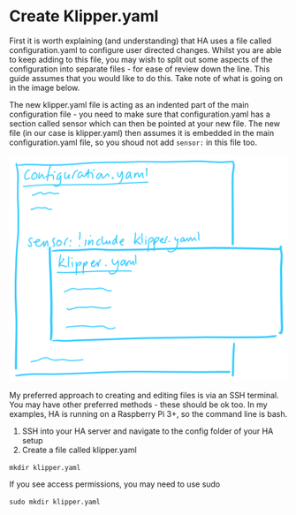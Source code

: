 # Create Klipper.yaml

First it is worth explaining (and understanding) that HA uses a file called configuration.yaml to configure user directed changes. Whilst you are able to keep adding to this file, you may wish to split out some aspects of the configuration into separate files - for ease of review down the line.
This guide assumes that you would like to do this. Take note of what is going on in the image below. 

The new klipper.yaml file is acting as an indented part of the main configuration file - you need to make sure that configuration.yaml has a section called sensor which can then be pointed at your new file. The new file (in our case is klipper.yaml) then assumes it is embedded in the main configuration.yaml file, so you shoud not add `sensor:` in this file too.

![alt text](https://github.com/mjdyson/klipper-into-homeassistant/blob/main/images/Extra%20Config%20Files.png?raw=true)

My preferred approach to creating and editing files is via an SSH terminal. You may have other preferred methods - these should be ok too.
In my examples, HA is running on a Raspberry Pi 3+, so the command line is bash.

1) SSH into your HA server and navigate to the config folder of your HA setup
2) Create a file called klipper.yaml
  
`mkdir klipper.yaml`

If you see access permissions, you may need to use sudo

`sudo mkdir klipper.yaml`
